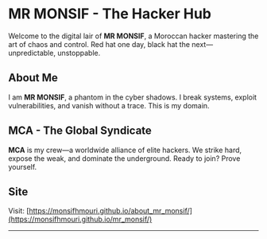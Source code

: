 # MR MONSIF - The Hacker Hub

Welcome to the digital lair of **MR MONSIF**, a Moroccan hacker mastering the art of chaos and control. Red hat one day, black hat the next—unpredictable, unstoppable.

## About Me
I am **MR MONSIF**, a phantom in the cyber shadows. I break systems, exploit vulnerabilities, and vanish without a trace. This is my domain.

## MCA - The Global Syndicate
**MCA** is my crew—a worldwide alliance of elite hackers. We strike hard, expose the weak, and dominate the underground. Ready to join? Prove yourself.

## Site
Visit: [https://monsifhmouri.github.io/about_mr_monsif/](https://monsifhmouri.github.io/mr_monsif/)

---
